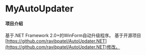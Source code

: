 # MyAutoUpdater

#### 项目介绍
基于.NET Framework 2.0+的WinForm自动升级程序。
基于开源项目[https://github.com/ravibpatel/AutoUpdater.NET](https://github.com/ravibpatel/AutoUpdater.NET)修改。

